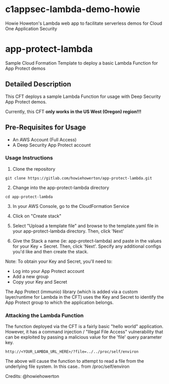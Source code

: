 # c1appsec-lambda-demo-howie
Howie Howeton's Lambda web app to facilitate serverless demos for Cloud One Application Security

# app-protect-lambda
Sample Cloud Formation Template to deploy a basic Lambda Function for App Protect demos
## Detailed Description
This CFT deploys a sample Lambda Function for usage with Deep Security App Protect demos.

Currently, this CFT **only works in the US West (Oregon) region!!!**

## Pre-Requisites for Usage
* An AWS Account (Full Access)
* A Deep Security App Protect account

### Usage Instructions

1. Clone the repository
```
git clone https://gitlab.com/howiehowerton/app-protect-lambda.git
```
2. Change into the app-protect-lambda directory
```
cd app-protect-lambda
```
3. In your AWS Console, go to the CloudFormation Service

4. Click on "Create stack"

5. Select "Upload a template file" and browse to the template.yaml file in your app-protect-lambda directory.  Then, click 'Next'

6. Give the Stack a name (ie: app-protect-lambda) and paste in the values for your Key + Secret.  Then, click 'Next'.  Specify any additional configs you'd like and then create the stack.

Note: To obtain your Key and Secret, you'll need to:
* Log into your App Protect account
* Add a new group
* Copy your Key and Secret

The App Protect (immunio) library (which is added via a custom layer/runtime for Lambda in the CFT) uses the Key and Secret to identify the App Protect group to which the application belongs.

### Attacking the Lambda Function
The function deployed via the CFT is a fairly basic "hello world" application.  However, it has a command injection / "Illegal File Access" vulnerability that can be exploited by passing a malicious value for the 'file' query parameter key.
```
http://<YOUR_LAMBDA_URL_HERE>/?file=../../proc/self/environ
```
The above will cause the function to attempt to read a file from the underlying file system.  In this case.. from /proc/self/environ



Credits: @howiehowerton
